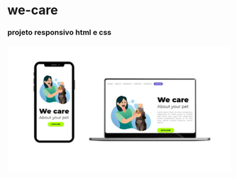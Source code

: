 <h1>we-care</h1>

<h3>projeto responsivo html e css<h3>
<img src="https://github.com/thalesneumann/we-care/blob/master/mockup-wecare.jpg?raw=true">
